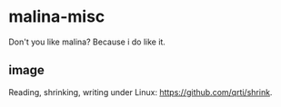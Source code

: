 # malina-misc

Don't you like malina?
Because i do like it.

## image

Reading, shrinking, writing under Linux: https://github.com/qrti/shrink.
